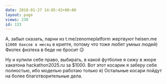 ```yaml
---
date: 2018-01-27 14:05:43+00:00
layout: page
views: 230
id: 133
---
```


А, забыл сказать, парни из t.me/zenomeplatform жертвуют heisen.me `$1000 баксов в месяц` в крипте, потому что тоже любят умных людей) Физтех физтеха в беде не бросит 😉 

Ну и купили себе право, выбирать, в какой футболке я сижу в жюре хакатона hackathon2025.ru за $1000. Вот этот косарик я заберу себе полностью, ибо моделью работаю только я) Остальные косари пойдут на более благотворительные дела.


